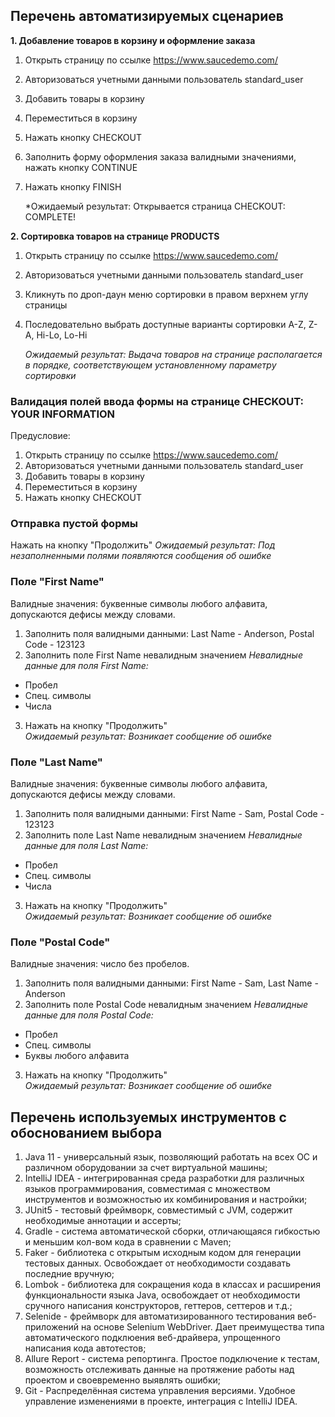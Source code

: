 ## Перечень автоматизируемых сценариев

**1. Добавление товаров в корзину и оформление заказа**

1. Открыть страницу по ссылке https://www.saucedemo.com/
2. Авторизоваться учетными данными пользователь standard_user
3. Добавить товары в корзину
4. Переместиться в корзину
5. Нажать кнопку CHECKOUT
6. Заполнить форму оформления заказа валидными значениями, нажать кнопку CONTINUE
7. Нажать кнопку FINISH

   *Ожидаемый результат: Открывается страница CHECKOUT: COMPLETE!

**2. Сортировка товаров на странице PRODUCTS**
1. Открыть страницу по ссылке https://www.saucedemo.com/
2. Авторизоваться учетными данными пользователь standard_user
3. Кликнуть по дроп-даун меню сортировки в правом верхнем углу страницы
4. Последовательно выбрать доступные варианты сортировки A-Z, Z-A, Hi-Lo, Lo-Hi

   *Ожидаемый результат: Выдача товаров на странице располагается в порядке, соответствующем установленному параметру сортировки*


### Валидация полей ввода формы на странице CHECKOUT: YOUR INFORMATION

Предусловие:
1. Открыть страницу по ссылке https://www.saucedemo.com/
2. Авторизоваться учетными данными пользователь standard_user
3. Добавить товары в корзину
4. Переместиться в корзину
5. Нажать кнопку CHECKOUT

### Отправка пустой формы

Нажать на кнопку "Продолжить"
*Ожидаемый результат: Под незаполненными полями появляются сообщения об ошибке*

### Поле "First Name"

Валидные значения: буквенные символы любого алфавита, допускаются дефисы между словами.

1. Заполнить поля валидными данными: Last Name - Anderson, Postal Code - 123123
2. Заполнить поле First Name невалидным значением
   *Невалидные данные для поля First Name:*
- Пробел
- Спец. символы
- Числа
3. Нажать на кнопку "Продолжить"  
   *Ожидаемый результат: Возникает сообщение об ошибке*

### Поле "Last Name"

Валидные значения: буквенные символы любого алфавита, допускаются дефисы между словами.

1. Заполнить поля валидными данными: First Name - Sam, Postal Code - 123123
2. Заполнить поле Last Name невалидным значением
   *Невалидные данные для поля Last Name:*
- Пробел
- Спец. символы
- Числа
3. Нажать на кнопку "Продолжить"  
   *Ожидаемый результат: Возникает сообщение об ошибке*

### Поле "Postal Code"

Валидные значения: число без пробелов.

1. Заполнить поля валидными данными: First Name - Sam, Last Name - Anderson
2. Заполнить поле Postal Code невалидным значением
   *Невалидные данные для поля Postal Code:*
- Пробел
- Спец. символы
- Буквы любого алфавита
3. Нажать на кнопку "Продолжить"  
   *Ожидаемый результат: Возникает сообщение об ошибке*

## Перечень используемых инструментов с обоснованием выбора
1. Java 11 - универсальный язык, позволяющий работать на всех ОС и различном оборудовании за счет виртуальной машины;
2. IntelliJ IDEA - интегрированная среда разработки для различных языков программирования, совместимая с множеством инструментов и возможностью их комбинирования и настройки;
4. JUnit5 - тестовый фреймворк, совместимый с JVM, содержит необходимые аннотации и ассерты;
5. Gradle - система автоматической сборки, отличающаяся гибкостью и меньшим кол-вом кода в сравнении с Maven;
6. Faker - библиотека с открытым исходным кодом для генерации тестовых данных. Освобождает от необходимости создавать последние вручную;
7. Lombok - библиотека для сокращения кода в классах и расширения функциональности языка Java, освобождает от необходимости сручного написания конструкторов, геттеров, сеттеров и т.д.;
8. Selenide - фреймворк для автоматизированного тестирования веб-приложений на основе Selenium WebDriver. Дает преимущества типа автоматического подклюения веб-драйвера, упрощенного написания кода автотестов;
9. Allure Report - система репортинга. Простое подключение к тестам, возможность отслеживать данные на протяжение работы над проектом и своевременно выявлять ошибки;
10. Git - Распределённая система управления версиями. Удобное управление изменениями в проекте, интеграция с IntelliJ IDEA.
